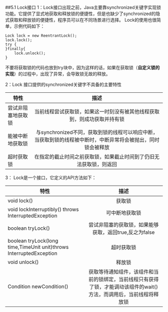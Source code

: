 ##5.1 Lock接口
1：Lock接口出现之前，Java主要靠synchronized关键字实现锁功能。它提供了显式地获取和释放锁的便捷性，但是也缺少了synchronized的隐式获取和释放锁的便捷性，程序员可以在不同场景进行选择。
Lock的使用也很简单，示例代码如下：

	Lock lock = new ReentrantLock();
	lock.lock();
	try {
	}finally{
		lock.unlock();
	}

不要将获取锁的代码也放到try块中，因为这样的话，如果在获取锁（**自定义锁的实现**）的过程中，出现了异常，会导致锁无故的释放。

2：Lock 接口提供的synchronized关键字不具备的主要特性

| 特性 | 描述 |
| ------------- |:-------------:|  
| 尝试非阻塞地获取锁 | 当前线程尝试获取锁，如果这一时刻没有被其他线程获取到，则成功获取并持有锁 |
| 能被中断地获取锁 | 与synchronized不同，获取到锁的线程可以响应中断，当获取到锁的线程被中断时，中断异常将会被抛出，同时锁会被释放 |
| 超时获取锁 | 在指定的截止时间之前获取锁，如果截止时间到了仍旧无法获取锁，则返回 |

3： Lock是一个接口，它定义的API方法如下：

 | 特性 | 描述 |
| ------------- |:-------------:|  
|void lock()|获取锁|
|void lockInterruptibly() throws InterruptedException|可中断地获取锁|
|boolean tryLock()|尝试非阻塞的获取锁，如果能够获取，返回true,反之为false|
|boolean tryLock(long time,TimeUnit unit)throws InterruptedException|超时获取锁|
|void unlock()|释放锁|
|Condition newCondition()|获取等待通知组件，该组件和当前的锁绑定，当前线程只有获得了锁，才能调动该组件的wait()方法，而调用后，当前线程将释放锁|
